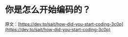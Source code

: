 # 你是怎么开始编码的？

原文：[https://dev.to/sait/how-did-you-start-coding-3c0p](https://dev.to/sait/how-did-you-start-coding-3c0p)